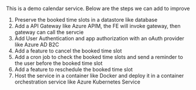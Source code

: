 ﻿This is a demo calendar service. Below are the steps we can add to improve

1. Preserve the booked time slots in a datastore like database
2. Add a API Gateway like Azure APIM, the FE will invoke gateway, then gateway can call the servcie
3. Add User Authentication and app authorization with an oAuth provider like Azure AD B2C
4. Add a feature to cancel the booked time slot
5. Add a cron job to check the booked time slots and send a reminder to the user before the booked time slot
6. Add a feature to reschedule the booked time slot
7. Host the service in a container like Docker and deploy it in a container orchestration service like Azure Kubernetes Service

